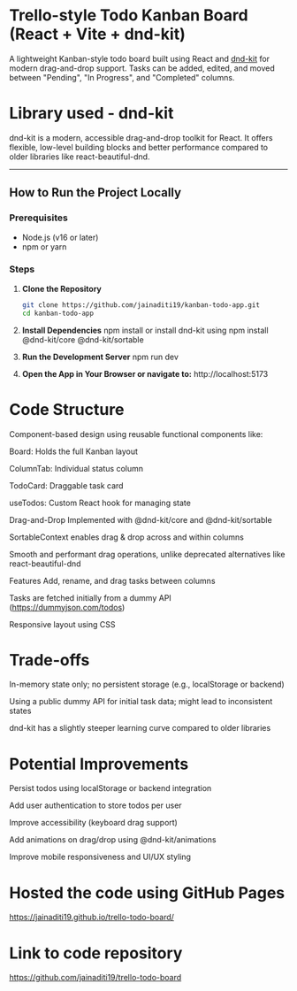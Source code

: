 # Trello-style Todo Kanban Board (React + Vite + dnd-kit)

A lightweight Kanban-style todo board built using React and [dnd-kit](https://github.com/clauderic/dnd-kit) for modern drag-and-drop support. Tasks can be added, edited, and moved between "Pending", "In Progress", and "Completed" columns.

# Library used - dnd-kit
dnd-kit is a modern, accessible drag-and-drop toolkit for React. It offers flexible, low-level building blocks and better performance compared to older libraries like react-beautiful-dnd.

---

## How to Run the Project Locally

### Prerequisites
- Node.js (v16 or later)
- npm or yarn

### Steps

1. **Clone the Repository**
   ```bash
   git clone https://github.com/jainaditi19/kanban-todo-app.git
   cd kanban-todo-app

2. **Install Dependencies**
    npm install
    or
    install dnd-kit using npm install @dnd-kit/core @dnd-kit/sortable

3. **Run the Development Server**
    npm run dev

4. **Open the App in Your Browser or navigate to:**
    http://localhost:5173


# Code Structure
Component-based design using reusable functional components like:

Board: Holds the full Kanban layout

ColumnTab: Individual status column

TodoCard: Draggable task card

useTodos: Custom React hook for managing state

Drag-and-Drop
Implemented with @dnd-kit/core and @dnd-kit/sortable

SortableContext enables drag & drop across and within columns

Smooth and performant drag operations, unlike deprecated alternatives like react-beautiful-dnd

Features
Add, rename, and drag tasks between columns

Tasks are fetched initially from a dummy API (https://dummyjson.com/todos)

Responsive layout using CSS

# Trade-offs
In-memory state only; no persistent storage (e.g., localStorage or backend)

Using a public dummy API for initial task data; might lead to inconsistent states

dnd-kit has a slightly steeper learning curve compared to older libraries

# Potential Improvements
Persist todos using localStorage or backend integration

Add user authentication to store todos per user

Improve accessibility (keyboard drag support)

Add animations on drag/drop using @dnd-kit/animations

Improve mobile responsiveness and UI/UX styling

# Hosted the code using GitHub Pages
https://jainaditi19.github.io/trello-todo-board/

# Link to code repository
https://github.com/jainaditi19/trello-todo-board